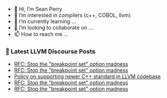- 👋 Hi, I’m Sean Perry
- 👀 I’m interested in compilers (c++, COBOL, llvm)
- 🌱 I’m currently learning ...
- 💞️ I’m looking to collaborate on ...
- 📫 How to reach me ...

<!---
s66perry/s66perry is a ✨ special ✨ repository because its `README.md` (this file) appears on your GitHub profile.
You can click the Preview link to take a look at your changes.
--->
### 📕 Latest LLVM Discourse Posts

<!-- DISCOURSE-LLVM:START -->
- [RFC: Stop the &quot;breakpoint set&quot; option madness](https://discourse.llvm.org/t/rfc-stop-the-breakpoint-set-option-madness/88117#post_7)
- [RFC: Stop the &quot;breakpoint set&quot; option madness](https://discourse.llvm.org/t/rfc-stop-the-breakpoint-set-option-madness/88117#post_6)
- [Policy on supporting newer C++ standard in LLVM codebase](https://discourse.llvm.org/t/policy-on-supporting-newer-c-standard-in-llvm-codebase/88114#post_3)
- [RFC: Stop the &quot;breakpoint set&quot; option madness](https://discourse.llvm.org/t/rfc-stop-the-breakpoint-set-option-madness/88117#post_5)
- [RFC: Stop the &quot;breakpoint set&quot; option madness](https://discourse.llvm.org/t/rfc-stop-the-breakpoint-set-option-madness/88117#post_4)
<!-- DISCOURSE-LLVM:END -->
